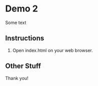 # Demo 2

Some text

## Instructions

1. Open index.html on your web browser.

## Other Stuff

Thank you!
